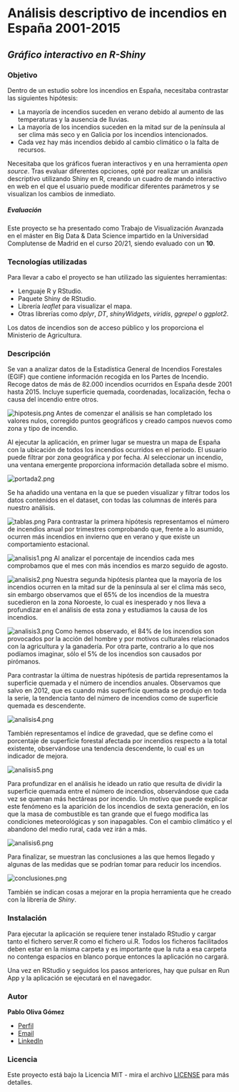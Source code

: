 # Análisis descriptivo de incendios en España 2001-2015
## _Gráfico interactivo en R-Shiny_
### Objetivo
Dentro de un estudio sobre los incendios en España, necesitaba contrastar las siguientes hipótesis:
- La mayoría de incendios suceden en verano debido al aumento de las temperaturas y la ausencia de lluvias.
- La mayoría de los incendios suceden en la mitad sur de la península al ser clima más seco y en Galicia por los incendios intencionados.
- Cada vez hay más incendios debido al cambio climático o la falta de recursos.

Necesitaba que los gráficos fueran interactivos y en una herramienta _open source_. Tras evaluar diferentes opciones, opté por realizar un análisis descriptivo utilizando Shiny en R, creando un cuadro de mando interactivo en web en el que el usuario puede modificar diferentes parámetros y se visualizan los cambios de inmediato.

##### Evaluación
Este proyecto se ha presentado como Trabajo de Visualización Avanzada en el máster en Big Data & Data Science impartido en la Universidad Complutense de Madrid en el curso 20/21, siendo evaluado con un **10**.

### Tecnologías utilizadas
Para llevar a cabo el proyecto se han utilizado las siguientes herramientas:
- Lenguaje R y RStudio.
- Paquete Shiny de RStudio.
- Librería _leaflet_ para visualizar el mapa.
- Otras librerías como _dplyr_, _DT_, _shinyWidgets_, _viridis_, _ggrepel_ o _ggplot2_.

Los datos de incendios son de acceso público y los proporciona el Ministerio de Agricultura.
### Descripción
Se van a analizar datos de la Estadística General de Incendios Forestales (EGIF) que contiene información recogida en los Partes de Incendio. Recoge datos de más de 82.000 incendios ocurridos en España desde 2001 hasta 2015. Incluye superficie quemada, coordenadas, localización, fecha o causa del incendio entre otros.

![hipotesis.png](https://www.dropbox.com/s/qwq1y69qk9byoqm/hipotesis.png?dl=0&raw=1)
Antes de comenzar el análisis se han completado los valores nulos, corregido puntos geográficos y creado campos nuevos como zona y tipo de incendio.

Al ejecutar la aplicación, en primer lugar se muestra un mapa de España con la ubicación de todos los incendios ocurridos en el periodo. El usuario puede filtrar por zona geográfica y por fecha. Al seleccionar un incendio, una ventana emergente proporciona información detallada sobre el mismo.

![portada2.png](https://www.dropbox.com/s/nmnfy3juixhmbi4/portada2.png?dl=0&raw=1)

Se ha añadido una ventana en la que se pueden visualizar y filtrar todos los datos contenidos en el dataset, con todas las columnas de interés para nuestro análisis.

![tablas.png](https://www.dropbox.com/s/hjcggrmm5xtb1ly/tablas.png?dl=0&raw=1)
Para contrastar la primera hipótesis representamos el número de incendios anual por trimestres comprobando que, frente a lo asumido, ocurren más incendios en invierno que en verano y que existe un comportamiento estacional.

![analisis1.png](https://www.dropbox.com/s/xv4nqrifew7hptq/analisis1.png?dl=0&raw=1)
Al analizar el porcentaje de incendios cada mes comprobamos que el mes con más incendios es marzo seguido de agosto.

![analisis2.png](https://www.dropbox.com/s/mkv74kr7ealu2m8/analisis2.png?dl=0&raw=1)
Nuestra segunda hipótesis plantea que la mayoría de los incendios ocurren en la mitad sur de la península al ser el clima más seco, sin embargo observamos que el 65% de los incendios de la muestra sucedieron en la zona Noroeste, lo cual es inesperado y nos lleva a profundizar en el análisis de esta zona y estudiamos la causa de los incendios.

![analisis3.png](https://www.dropbox.com/s/krz3m4lx7tuwezf/analisis3.png?dl=0&raw=1)
Como hemos observado, el 84% de los incendios son provocados por la acción del hombre y por motivos culturales relacionados con la agricultura y la ganadería. Por otra parte, contrario a lo que nos podíamos imaginar, sólo el 5% de los incendios son causados por pirómanos.

Para contrastar la última de nuestras hipótesis de partida representamos la superficie quemada y el número de incendios anuales. Observamos que salvo en 2012, que es cuando más superficie quemada se produjo en toda la serie, la tendencia tanto del número de incendios como de superficie quemada es descendente.

![analisis4.png](https://www.dropbox.com/s/9un0xjozhlmysmo/analisis4.png?dl=0&raw=1)

También representamos el índice de gravedad, que se define como el porcentaje de superficie forestal afectada por incendios respecto a la total existente, observándose una tendencia descendente, lo cual es un indicador de mejora.

![analisis5.png](https://www.dropbox.com/s/yskcehqv4jjgutw/analisis5.png?dl=0&raw=1)

Para profundizar en el análisis he ideado un ratio que resulta de dividir la superficie quemada entre el número de incendios, observándose que cada vez se queman más hectáreas por incendio. Un motivo que puede explicar este fenómeno es la aparición de los incendios de sexta generación, en los que la masa de combustible es tan grande que el fuego modifica las condiciones meteorológicas y son inapagables. Con el cambio climático y el abandono del medio rural, cada vez irán a más.

![analisis6.png](https://www.dropbox.com/s/ahfq4d15x9qz97h/analisis6.png?dl=0&raw=1)

Para finalizar, se muestran las conclusiones a las que hemos llegado y algunas de las medidas que se podrían tomar para reducir los incendios.

![conclusiones.png](https://www.dropbox.com/s/bjii4e58v96k10b/conclusiones.png?dl=0&raw=1)

También se indican cosas a mejorar en la propia herramienta que he creado con la librería de _Shiny_.

### Instalación
Para ejecutar la aplicación se requiere tener instalado RStudio y cargar tanto el fichero server.R como el fichero ui.R. Todos los ficheros facilitados deben estar en la misma carpeta y es importante que la ruta a esa carpeta no contenga espacios en blanco porque entonces la aplicación no cargará.

Una vez en RStudio y seguidos los pasos anteriores, hay que pulsar en Run App y la aplicación se ejecutará en el navegador.

### Autor
**Pablo Oliva Gómez**
- [Perfil](https://github.com/pabl0liva "Pablo Oliva")
- [Email](mailto:pabloliva@gmail.com "¡Hola!")
- [LinkedIn](https://www.linkedin.com/in/pabloliva/ "Bienvenidos")

### Licencia
Este proyecto está bajo la Licencia MIT - mira el archivo [LICENSE](LICENSE) para más detalles.